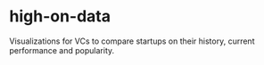 # high-on-data

Visualizations for VCs to compare startups on their history, current performance and popularity.
